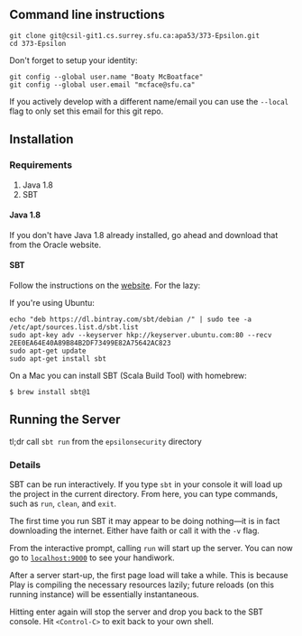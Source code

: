 ## Command line instructions

```
git clone git@csil-git1.cs.surrey.sfu.ca:apa53/373-Epsilon.git
cd 373-Epsilon
```

Don't forget to setup your identity:

```
git config --global user.name "Boaty McBoatface"
git config --global user.email "mcface@sfu.ca"
```

If you actively develop with a different name/email you can use the `--local` flag to only set this email for this git repo.


## Installation

### Requirements

  1. Java 1.8
  2. SBT 

#### Java 1.8

If you don't have Java 1.8 already installed, go ahead and download that from the Oracle website. 

#### SBT

Follow the instructions on the [website](http://www.scala-sbt.org/download.html). For the lazy:

If you're using Ubuntu:

    echo "deb https://dl.bintray.com/sbt/debian /" | sudo tee -a /etc/apt/sources.list.d/sbt.list
    sudo apt-key adv --keyserver hkp://keyserver.ubuntu.com:80 --recv 2EE0EA64E40A89B84B2DF73499E82A75642AC823
    sudo apt-get update
    sudo apt-get install sbt

On a Mac you can install SBT (Scala Build Tool) with homebrew:

```
$ brew install sbt@1
```

## Running the Server

tl;dr call `sbt run` from the `epsilonsecurity` directory

### Details

SBT can be run interactively. If you type `sbt` in your console it will load up the project in the current directory. From here, you can type commands, such as `run`, `clean`, and `exit`. 

The first time you run SBT it may appear to be doing nothing—it is in fact downloading the internet. Either have faith or call it with the `-v` flag. 

From the interactive prompt, calling `run` will start up the server. You can now go to [`localhost:9000`](localhost:9000) to see your handiwork. 

After a server start-up, the first page load will take a while. This is because Play is compiling the necessary resources lazily; future reloads (on this running instance) will be essentially instantaneous. 

Hitting enter again will stop the server and drop you back to the SBT console. Hit `<Control-C>` to exit back to your own shell.  
